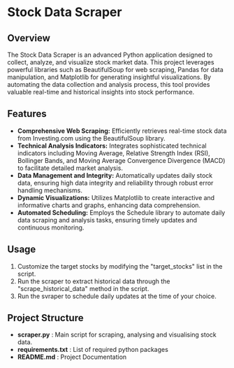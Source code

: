 # Stock Data Scraper

## Overview

The Stock Data Scraper is an advanced Python application designed to collect, analyze, and visualize stock market data. This project leverages powerful libraries such as BeautifulSoup for web scraping, Pandas for data manipulation, and Matplotlib for generating insightful visualizations. By automating the data collection and analysis process, this tool provides valuable real-time and historical insights into stock performance.

## Features

- **Comprehensive Web Scraping:** Efficiently retrieves real-time stock data from Investing.com using the BeautifulSoup library.
- **Technical Analysis Indicators:** Integrates sophisticated technical indicators including Moving Average, Relative Strength Index (RSI), Bollinger Bands, and Moving Average Convergence Divergence (MACD) to facilitate detailed market analysis.
- **Data Management and Integrity:** Automatically updates daily stock data, ensuring high data integrity and reliability through robust error handling mechanisms.
- **Dynamic Visualizations:** Utilizes Matplotlib to create interactive and informative charts and graphs, enhancing data comprehension.
- **Automated Scheduling:** Employs the Schedule library to automate daily data scraping and analysis tasks, ensuring timely updates and continuous monitoring.

## Usage

1. Customize the target stocks by modifying the "target_stocks" list in the script.
2. Run the scraper to extract historical data through the "scrape_historical_data" method in the script.
3. Run the svraper to schedule daily updates at the time of your choice.

## Project Structure

- **scraper.py** : Main script for scraping, analysing and visualising stock data.
- **requirements.txt** : List of required python packages
- **README.md** : Project Documentation

